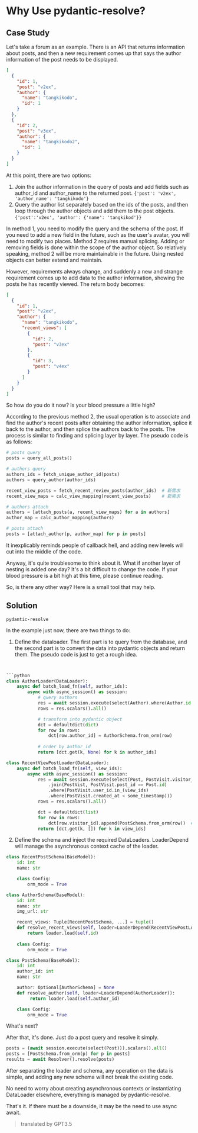 # Why Use pydantic-resolve?

## Case Study

Let's take a forum as an example. There is an API that returns information about posts, and then a new requirement comes up that says the author information of the post needs to be displayed.

```json
[
  {
    "id": 1,
    "post": "v2ex",
    "author": {
      "name": "tangkikodo",
      "id": 1
    }
  },
  {
    "id": 2,
    "post": "v3ex",
    "author": {
      "name": "tangkikodo2",
      "id": 1
    }
  }
]
```

At this point, there are two options:

1. Join the author information in the query of posts and add fields such as author_id and author_name to the returned post.
    `{'post': 'v2ex', 'author_name': 'tangkikodo'}`
2. Query the author list separately based on the ids of the posts, and then loop through the author objects and add them to the post objects.
    `{'post':'v2ex', 'author': {'name': 'tangkikod'}}`

In method 1, you need to modify the query and the schema of the post. If you need to add a new field in the future, such as the user's avatar, you will need to modify two places.
Method 2 requires manual splicing. Adding or removing fields is done within the scope of the author object.
So relatively speaking, method 2 will be more maintainable in the future. Using nested objects can better extend and maintain.

However, requirements always change, and suddenly a new and strange requirement comes up to add data to the author information, showing the posts he has recently viewed. The return body becomes:

```json
[
  {
    "id": 1,
    "post": "v2ex",
    "author": {
      "name": "tangkikodo",
      "recent_views": [
        {
          "id": 2,
          "post": "v3ex"
        },
        {
          "id": 3,
          "post": "v4ex"
        }
      ]
    }
  }
]
```

So how do you do it now? Is your blood pressure a little high?

According to the previous method 2, the usual operation is to associate and find the author's recent posts after obtaining the author information, splice it back to the author, and then splice the authors back to the posts. The process is similar to finding and splicing layer by layer. The pseudo code is as follows:

```python
# posts query
posts = query_all_posts()

# authors query
authors_ids = fetch_unique_author_id(posts)  
authors = query_author(author_ids)

recent_view_posts = fetch_recent_review_posts(author_ids)  # 新需求
recent_view_maps = calc_view_mapping(recent_view_posts)    # 新需求

# authors attach
authors = [attach_posts(a, recent_view_maps) for a in authors]
author_map = calc_author_mapping(authors)

# posts attach
posts = [attach_author(p, author_map) for p in posts]
```
It inexplicably reminds people of callback hell, and adding new levels will cut into the middle of the code.

Anyway, it's quite troublesome to think about it. What if another layer of nesting is added one day? It's a bit difficult to change the code. If your blood pressure is a bit high at this time, please continue reading.

So, is there any other way? Here is a small tool that may help.

## Solution

`pydantic-resolve`

In the example just now, there are two things to do:

1. Define the dataloader. The first part is to query from the database, and the second part is to convert the data into pydantic objects and return them. The pseudo code is just to get a rough idea.
```python


```python
class AuthorLoader(DataLoader):
    async def batch_load_fn(self, author_ids):
        async with async_session() as session:
            # query authors
            res = await session.execute(select(Author).where(Author.id.in_(author_ids)))
            rows = res.scalars().all()

            # transform into pydantic object
            dct = defaultdict(dict)
            for row in rows:
                dct[row.author_id] = AuthorSchema.from_orm(row)
            
            # order by author_id
            return [dct.get(k, None) for k in author_ids]

class RecentViewPostLoader(DataLoader):
    async def batch_load_fn(self, view_ids):
        async with async_session() as session:
            res = await session.execute(select(Post, PostVisit.visitor_id)  # join 浏览中间表
                .join(PostVist, PostVisit.post_id == Post.id)
                .where(PostVisit.user_id.in_(view_ids)
                .where(PostVisit.created_at < some_timestamp)))
            rows = res.scalars().all()

            dct = defaultdict(list)
            for row in rows:
                dct[row.visitor_id].append(PostSchema.from_orm(row))  # group 到 visitor
            return [dct.get(k, []) for k in view_ids]
```

2. Define the schema and inject the required DataLoaders. LoaderDepend will manage the asynchronous context cache of the loader.

```python
class RecentPostSchema(BaseModel):
    id: int
    name: str

    class Config:
        orm_mode = True

class AuthorSchema(BaseModel):
    id: int
    name: str
    img_url: str

    recent_views: Tuple[RecentPostSchema, ...] = tuple()
    def resolve_recent_views(self, loader=LoaderDepend(RecentViewPostLoader)):  
        return loader.load(self.id)
    
    class Config:
        orm_mode = True

class PostSchema(BaseModel):
    id: int
    author_id: int
    name: str

    author: Optional[AuthorSchema] = None
    def resolve_author(self, loader=LoaderDepend(AuthorLoader)):
         return loader.load(self.author_id)

    class Config:
        orm_mode = True
```

What's next?

After that, it's done. Just do a post query and resolve it simply.

```python
posts = (await session.execute(select(Post))).scalars().all()
posts = [PostSchema.from_orm(p) for p in posts]
results = await Resolver().resolve(posts)
```

After separating the loader and schema, any operation on the data is simple, and adding any new schema will not break the existing code.

No need to worry about creating asynchronous contexts or instantiating DataLoader elsewhere, everything is managed by pydantic-resolve.

That's it. If there must be a downside, it may be the need to use async await.

> translated by GPT3.5